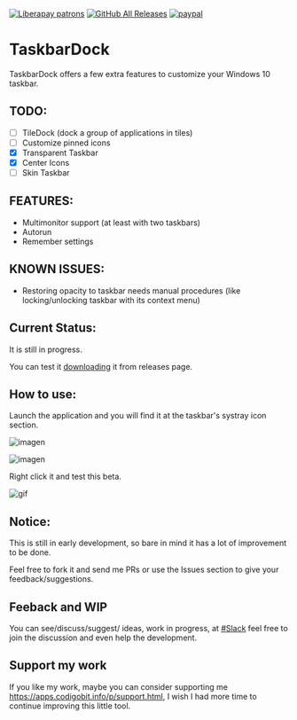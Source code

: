 [![Liberapay patrons](https://img.shields.io/liberapay/patrons/vhanla?label=Become%20a%20patron&style=for-the-badge)](https://liberapay.com/vhanla)
[![GitHub All Releases](https://img.shields.io/github/downloads/vhanla/TaskbarDock/total?style=for-the-badge)](https://github.com/vhanla/TaskbarDock/releases)
[![paypal](https://img.shields.io/badge/Donate-PayPal-brightgreen.svg?style=for-the-badge)](https://www.paypal.com/cgi-bin/webscr?cmd=_s-xclick&hosted_button_id=J2M9EPGRRGNH6)
# TaskbarDock

TaskbarDock offers a few extra features to customize your Windows 10 taskbar.

## TODO:
- [ ] TileDock (dock a group of applications in tiles)
- [ ] Customize pinned icons
- [x] Transparent Taskbar
- [x] Center Icons
- [ ] Skin Taskbar

## FEATURES:
- Multimonitor support (at least with two taskbars)
- Autorun
- Remember settings

## KNOWN ISSUES:
- Restoring opacity to taskbar needs manual procedures (like locking/unlocking taskbar with its context menu)

## Current Status:

It is still in progress. 

You can test it [downloading](https://github.com/vhanla/taskbardock/releases) it from releases page.

## How to use:

Launch the application and you will find it at the taskbar's systray icon section.

![imagen](https://user-images.githubusercontent.com/1015823/60865748-4c8a5a00-a1ec-11e9-8a50-405a971a3fad.png)


![imagen](https://user-images.githubusercontent.com/1015823/60954759-25ec2200-a2c5-11e9-90ec-14a205ffdf4f.png)


Right click it and test this beta.

![gif](https://lh3.googleusercontent.com/yFq8lfKf40sOwvvdvmEczLOS0DG0dZsxvtKADrJpz_FIkrDYZxzVyoOAT86Ql4KDQRB70xEsHR21MO6gLgR4D_xdoy3dlrW57vep60uKh8LGV36m8WkIa3iuEvO0aYAkWinVLip_7QO2wiRWKz80owPRQtcMTlw9ikr9G2SMiekOaMabWMkCGSUOBSRMHuwLOFGSFZXBaKfFb8D_wwdp0eADkC_cPKDxK1EqVU12KYQuuYb35VaFmgna6A2j1XPnTMZMN15r97uRfYa0VaOFmQlmv932JCxRz9f41feRpSS8Fu24bhCkO5shEEZF6ifkRK8jGY7x9OroZ-iMWwdDZSAPm8V1TuQ0dPZSZ1o7pR85wYZ-xP6t7Zg9Sj34Mo_k2HkGYKv6X3FY8nvYKc0wUL34Ce5Uf9X6GKE4U921gZXAdu3oGzhhEOGMqjST6GdJuSI87b0kGjCROjlgc3dJRJ2mM5l3GJHL_qk2Ul3HBOSLVYeaz7QLy7IWsKgxvJvCV2VJM6FEmPOczfBqDyIWZOEAh8GIbgN43MfgdtpLHbr_JGxh3r5dwO6XPZLTOe8ukT3m09Of7PKfguOwoR6oBDoz_-O9AAtMniNzGjZFCIVf2-hQrggkHD2fOwO51zxWzPJxMNN793kiGQkkfZBfY-yZuBP6bhE_5_iKJnBg0Ku5khp4vj-S1H4=w1366-h234-no)

## Notice:

This is still in early development, so bare in mind it has a lot of improvement to be done.

Feel free to fork it and send me PRs or use the Issues section to give your feedback/suggestions.

## Feeback and WIP
You can see/discuss/suggest/ ideas, work in progress, at [#Slack](https://join.slack.com/t/codigobit/shared_invite/enQtNzI0Nzk2NDU5OTg4LWE2Zjk2OGYxNWZmOGVjMzRmNDc4YTAyNzY5ZjVkYWUzZTc1MzJkNjcxNzQ1ODI4ZjkxNWE0ZTcyMDEyYzUzZTE) feel free to join the discussion and even help the development.

## Support my work

If you like my work, maybe you can consider supporting me https://apps.codigobit.info/p/support.html, I wish I had more time to continue improving this little tool. 
